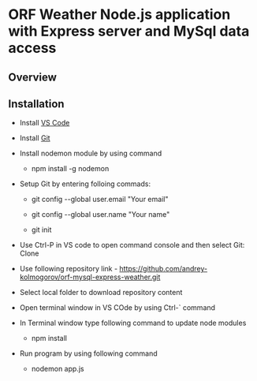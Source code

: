 # ORF Weather Node.js application with Express server and MySql data access

## Overview

## Installation 

- Install [VS Code](https://code.visualstudio.com/download) 

- Install [Git](https://git-scm.com/downloads)

- Install nodemon module by using command

  - npm install -g nodemon

- Setup Git by entering folloing commads:

  - git config --global user.email "Your email"

  - git config --global user.name "Your name"

  - git init  

- Use Ctrl-P in VS code to open command console and then select Git: Clone

- Use following repository link - https://github.com/andrey-kolmogorov/orf-mysql-express-weather.git

- Select local folder to download repository content

- Open terminal window in VS COde by using Ctrl-` command

- In Terminal window type following command to update node modules

  - npm install

- Run program by using following command

  - nodemon app.js